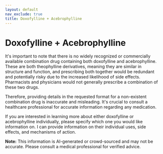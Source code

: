 ```yaml
---
layout: default
nav_exclude: true
title: Doxofylline + Acebrophylline
---
```


# Doxofylline + Acebrophylline

It's important to note that there is no widely recognized or commercially available combination drug containing both doxofylline and acebrophylline.  These are both theophylline derivatives, meaning they are similar in structure and function, and prescribing both together would be redundant and potentially risky due to the increased likelihood of side effects.  Pharmacists and physicians would not generally prescribe a combination of these two drugs.

Therefore, providing details in the requested format for a non-existent combination drug is inaccurate and misleading.  It's crucial to consult a healthcare professional for accurate information regarding any medication.

If you are interested in learning more about either doxofylline or acebrophylline individually, please specify which one you would like information on. I can provide information on their individual uses, side effects, and mechanisms of action.


**Note:** This information is AI-generated or crowd-sourced and may not be accurate. Please consult a medical professional for verified advice.